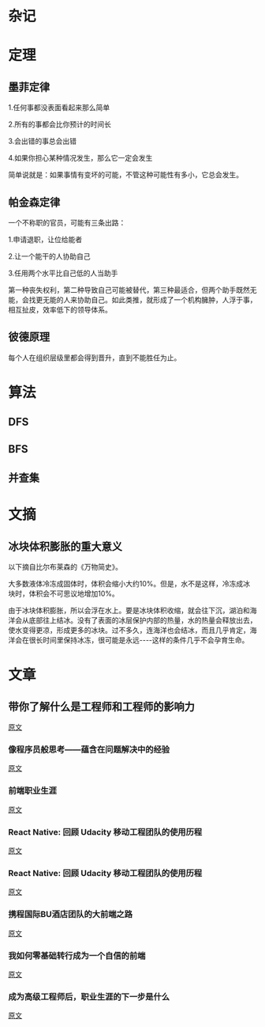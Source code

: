 # 杂记

# 定理

## 墨菲定律

1.任何事都没表面看起来那么简单

2.所有的事都会比你预计的时间长

3.会出错的事总会出错

4.如果你担心某种情况发生，那么它一定会发生

简单说就是：如果事情有变坏的可能，不管这种可能性有多小，它总会发生。

## 帕金森定律

一个不称职的官员，可能有三条出路：

1.申请退职，让位给能者

2.让一个能干的人协助自己

3.任用两个水平比自己低的人当助手

第一种丧失权利，第二种导致自己可能被替代，第三种最适合，但两个助手既然无能，会找更无能的人来协助自己。如此类推，就形成了一个机构臃肿，人浮于事，相互扯皮，效率低下的领导体系。

## 彼德原理

每个人在组织层级里都会得到晋升，直到不能胜任为止。

# 算法

## DFS

## BFS

## 并查集

# 文摘

## 冰块体积膨胀的重大意义

以下摘自比尔布莱森的《万物简史》。

大多数液体冷冻成固体时，体积会缩小大约10%。但是，水不是这样，冷冻成冰块时，体积会不可思议地增加10%。

由于冰块体积膨胀，所以会浮在水上。要是冰块体积收缩，就会往下沉，湖泊和海洋会从底部往上结冰。没有了表面的冰层保护内部的热量，水的热量会释放出去，使水变得更凉，形成更多的冰块。过不多久，连海洋也会结冰，而且几乎肯定，海洋会在很长时间里保持冰冻，很可能是永远----这样的条件几乎不会孕育生命。

# 文章

## 带你了解什么是工程师和工程师的影响力

[原文](https://mp.weixin.qq.com/s?__biz=MjM5MTA1MjAxMQ==&mid=2651229782&idx=1&sn=2d67393b1d8aac7762503b0c0fca291b&chksm=bd4957d28a3edec49ab86ce635a7b94fdf6e5c0bfbb22b58844817d51fcfd9e9668475bf5202&scene=38#wechat_redirect)

### 像程序员般思考——蕴含在问题解决中的经验

[原文](https://mp.weixin.qq.com/s?__biz=MjM5MTA1MjAxMQ==&mid=2651229711&idx=1&sn=e877ed0e143f0d1f15ae9f6c8a9abf7d&chksm=bd49578b8a3ede9de1ef886fbbbdc61e313ef0c94d7ad13ad7745fd2c31c0c162a48168cdaa0&scene=38#wechat_redirect)

### 前端职业生涯

[原文](https://mp.weixin.qq.com/s?__biz=MjM5MTA1MjAxMQ==&mid=2651229750&idx=2&sn=b14a9e64410731c921ea146e4664e137&chksm=bd4957b28a3edea45de7532a04c8165ab2baad085242fce250c006d2ae0acc36e07bf4f8ca1e&scene=38#wechat_redirect)

### React Native: 回顾 Udacity 移动工程团队的使用历程

[原文](https://mp.weixin.qq.com/s?__biz=MjM5MTA1MjAxMQ==&mid=2651229821&idx=2&sn=c13c2abfd89167d8aa02302bbb932f6f&chksm=bd4957f98a3edeef1646563c6fb1cecf08a5c31a44a131c86702df589300a9a4d0764e194bb2&scene=38#wechat_redirect)

### React Native: 回顾 Udacity 移动工程团队的使用历程

[原文](https://mp.weixin.qq.com/s?__biz=MjM5MTA1MjAxMQ==&mid=2651229902&idx=2&sn=944117ee409381e5ca2d9e608a823b75&chksm=bd49574a8a3ede5caa9010e67f2d4679600c7f40814a45cc455c395bc2a549e636179c40d1e6&scene=38#wechat_redirect)

### 携程国际BU酒店团队的大前端之路

[原文](https://mp.weixin.qq.com/s/Z3XLm4hPXoC8PcW1R78D8w)

### 我如何零基础转行成为一个自信的前端

[原文](https://mp.weixin.qq.com/s?__biz=MjM5MTA1MjAxMQ==&mid=2651230042&idx=1&sn=f476282272af5a8a661aef0b88bec479&chksm=bd4956de8a3edfc804f635a76cf94bf85224c5720fda0beb8a90c94e8c9c850f20e428f5b262&scene=38#wechat_redirect)

### 成为高级工程师后，职业生涯的下一步是什么

[原文](https://mp.weixin.qq.com/s/zTeFezA6CEVhseBvoniuzA)
